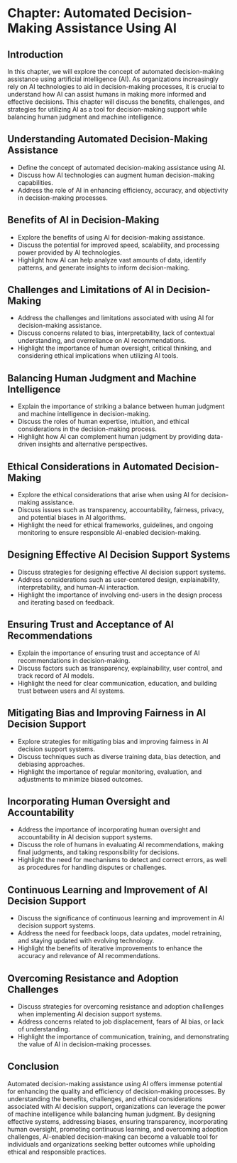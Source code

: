 Chapter: Automated Decision-Making Assistance Using AI
======================================================

Introduction
------------

In this chapter, we will explore the concept of automated decision-making assistance using artificial intelligence (AI). As organizations increasingly rely on AI technologies to aid in decision-making processes, it is crucial to understand how AI can assist humans in making more informed and effective decisions. This chapter will discuss the benefits, challenges, and strategies for utilizing AI as a tool for decision-making support while balancing human judgment and machine intelligence.

Understanding Automated Decision-Making Assistance
--------------------------------------------------

* Define the concept of automated decision-making assistance using AI.
* Discuss how AI technologies can augment human decision-making capabilities.
* Address the role of AI in enhancing efficiency, accuracy, and objectivity in decision-making processes.

Benefits of AI in Decision-Making
---------------------------------

* Explore the benefits of using AI for decision-making assistance.
* Discuss the potential for improved speed, scalability, and processing power provided by AI technologies.
* Highlight how AI can help analyze vast amounts of data, identify patterns, and generate insights to inform decision-making.

Challenges and Limitations of AI in Decision-Making
---------------------------------------------------

* Address the challenges and limitations associated with using AI for decision-making assistance.
* Discuss concerns related to bias, interpretability, lack of contextual understanding, and overreliance on AI recommendations.
* Highlight the importance of human oversight, critical thinking, and considering ethical implications when utilizing AI tools.

Balancing Human Judgment and Machine Intelligence
-------------------------------------------------

* Explain the importance of striking a balance between human judgment and machine intelligence in decision-making.
* Discuss the roles of human expertise, intuition, and ethical considerations in the decision-making process.
* Highlight how AI can complement human judgment by providing data-driven insights and alternative perspectives.

Ethical Considerations in Automated Decision-Making
---------------------------------------------------

* Explore the ethical considerations that arise when using AI for decision-making assistance.
* Discuss issues such as transparency, accountability, fairness, privacy, and potential biases in AI algorithms.
* Highlight the need for ethical frameworks, guidelines, and ongoing monitoring to ensure responsible AI-enabled decision-making.

Designing Effective AI Decision Support Systems
-----------------------------------------------

* Discuss strategies for designing effective AI decision support systems.
* Address considerations such as user-centered design, explainability, interpretability, and human-AI interaction.
* Highlight the importance of involving end-users in the design process and iterating based on feedback.

Ensuring Trust and Acceptance of AI Recommendations
---------------------------------------------------

* Explain the importance of ensuring trust and acceptance of AI recommendations in decision-making.
* Discuss factors such as transparency, explainability, user control, and track record of AI models.
* Highlight the need for clear communication, education, and building trust between users and AI systems.

Mitigating Bias and Improving Fairness in AI Decision Support
-------------------------------------------------------------

* Explore strategies for mitigating bias and improving fairness in AI decision support systems.
* Discuss techniques such as diverse training data, bias detection, and debiasing approaches.
* Highlight the importance of regular monitoring, evaluation, and adjustments to minimize biased outcomes.

Incorporating Human Oversight and Accountability
------------------------------------------------

* Address the importance of incorporating human oversight and accountability in AI decision support systems.
* Discuss the role of humans in evaluating AI recommendations, making final judgments, and taking responsibility for decisions.
* Highlight the need for mechanisms to detect and correct errors, as well as procedures for handling disputes or challenges.

Continuous Learning and Improvement of AI Decision Support
----------------------------------------------------------

* Discuss the significance of continuous learning and improvement in AI decision support systems.
* Address the need for feedback loops, data updates, model retraining, and staying updated with evolving technology.
* Highlight the benefits of iterative improvements to enhance the accuracy and relevance of AI recommendations.

Overcoming Resistance and Adoption Challenges
---------------------------------------------

* Discuss strategies for overcoming resistance and adoption challenges when implementing AI decision support systems.
* Address concerns related to job displacement, fears of AI bias, or lack of understanding.
* Highlight the importance of communication, training, and demonstrating the value of AI in decision-making processes.

Conclusion
----------

Automated decision-making assistance using AI offers immense potential for enhancing the quality and efficiency of decision-making processes. By understanding the benefits, challenges, and ethical considerations associated with AI decision support, organizations can leverage the power of machine intelligence while balancing human judgment. By designing effective systems, addressing biases, ensuring transparency, incorporating human oversight, promoting continuous learning, and overcoming adoption challenges, AI-enabled decision-making can become a valuable tool for individuals and organizations seeking better outcomes while upholding ethical and responsible practices.
